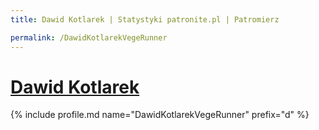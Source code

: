 ```yaml
---
title: Dawid Kotlarek | Statystyki patronite.pl | Patromierz

permalink: /DawidKotlarekVegeRunner
---
```


# [Dawid Kotlarek](https://patronite.pl/DawidKotlarekVegeRunner)

{% include profile.md name="DawidKotlarekVegeRunner" prefix="d" %}
